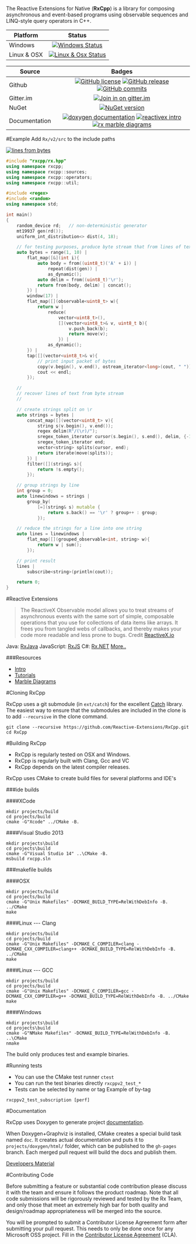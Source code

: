 The Reactive Extensions for Native (__RxCpp__) is a library for composing asynchronous and event-based programs using observable sequences and LINQ-style query operators in C++.

Platform    | Status | 
----------- | :------------: |
Windows | [![Windows Status](http://img.shields.io/appveyor/ci/kirkshoop/RxCpp-446.svg?style=flat-square)](https://ci.appveyor.com/project/kirkshoop/rxcpp-446)
Linux & OSX | [![Linux & Osx Status](http://img.shields.io/travis/Reactive-Extensions/RxCpp.svg?style=flat-square)](https://travis-ci.org/Reactive-Extensions/RxCpp)

Source        | Badges |
------------- | :---------------: |
Github | [![GitHub license](https://img.shields.io/github/license/Reactive-Extensions/RxCpp.svg?style=flat-square)](https://github.com/Reactive-Extensions/RxCpp) [![GitHub release](https://img.shields.io/github/release/Reactive-Extensions/RxCpp.svg?style=flat-square)](https://github.com/Reactive-Extensions/RxCpp/releases) [![GitHub commits](https://img.shields.io/github/commits-since/Reactive-Extensions/RxCpp/v2.3.0.svg?style=flat-square)](https://github.com/Reactive-Extensions/RxCpp)
Gitter.im | [![Join in on gitter.im](https://img.shields.io/gitter/room/Reactive-Extensions/RxCpp.svg?style=flat-square)](https://gitter.im/Reactive-Extensions/RxCpp?utm_source=badge&utm_medium=badge&utm_campaign=pr-badge&utm_content=badge)
NuGet | [![NuGet version](http://img.shields.io/nuget/v/RxCpp.svg?style=flat-square)](http://www.nuget.org/packages/RxCpp/)
Documentation | [![doxygen documentation](https://img.shields.io/badge/documentation-latest-brightgreen.svg?style=flat-square)](http://reactive-extensions.github.io/RxCpp) [![reactivex intro](https://img.shields.io/badge/reactivex-intro-brightgreen.svg?style=flat-square)](http://reactivex.io/intro.html) [![rx marble diagrams](https://img.shields.io/badge/rx-marble-diagrams-brightgreen.svg?style=flat-square)](http://rxmarbles.com/)

#Example
Add ```Rx/v2/src``` to the include paths

[![lines from bytes](https://img.shields.io/badge/blog%20post-lines%20from%20bytes-blue.svg?style=flat-square)](http://kirkshoop.github.io/async/rxcpp/c++/2015/07/07/rxcpp_-_parsing_bytes_to_lines_of_text.html)

```cpp
#include "rxcpp/rx.hpp"
using namespace rxcpp;
using namespace rxcpp::sources;
using namespace rxcpp::operators;
using namespace rxcpp::util;

#include <regex>
#include <random>
using namespace std;

int main()
{
    random_device rd;   // non-deterministic generator
    mt19937 gen(rd());
    uniform_int_distribution<> dist(4, 18);

    // for testing purposes, produce byte stream that from lines of text
    auto bytes = range(1, 10) |
        flat_map([&](int i){
            auto body = from((uint8_t)('A' + i)) |
                repeat(dist(gen)) |
                as_dynamic();
            auto delim = from((uint8_t)'\r');
            return from(body, delim) | concat();
        }) |
        window(17) |
        flat_map([](observable<uint8_t> w){
            return w |
                reduce(
                    vector<uint8_t>(),
                    [](vector<uint8_t>& v, uint8_t b){
                        v.push_back(b);
                        return move(v);
                    }) |
                as_dynamic();
        }) |
        tap([](vector<uint8_t>& v){
            // print input packet of bytes
            copy(v.begin(), v.end(), ostream_iterator<long>(cout, " "));
            cout << endl;
        });

    //
    // recover lines of text from byte stream
    //

    // create strings split on \r
    auto strings = bytes |
        concat_map([](vector<uint8_t> v){
            string s(v.begin(), v.end());
            regex delim(R"/(\r)/");
            sregex_token_iterator cursor(s.begin(), s.end(), delim, {-1, 0});
            sregex_token_iterator end;
            vector<string> splits(cursor, end);
            return iterate(move(splits));
        }) |
        filter([](string& s){
            return !s.empty();
        });

    // group strings by line
    int group = 0;
    auto linewindows = strings |
        group_by(
            [=](string& s) mutable {
                return s.back() == '\r' ? group++ : group;
            });

    // reduce the strings for a line into one string
    auto lines = linewindows |
        flat_map([](grouped_observable<int, string> w){
            return w | sum();
        });

    // print result
    lines |
        subscribe<string>(println(cout));

    return 0;
}
```

#Reactive Extensions

>The ReactiveX Observable model allows you to treat streams of asynchronous events with the same sort of simple, composable operations that you use for collections of data items like arrays. It frees you from tangled webs of callbacks, and thereby makes your code more readable and less prone to bugs.
Credit [ReactiveX.io](http://reactivex.io/intro.html)

Java: [RxJava](https://github.com/ReactiveX/RxJava)
JavaScript: [RxJS](https://github.com/Reactive-Extensions/RxJS)
C#: [Rx.NET](https://github.com/Reactive-Extensions/Rx.NET)
[More..](http://reactivex.io/languages.html)

###Resources

* [Intro](http://reactivex.io/intro.html)
* [Tutorials](http://reactivex.io/tutorials.html)
* [Marble Diagrams](http://rxmarbles.com/)

#Cloning RxCpp

RxCpp uses a git submodule (in `ext/catch`) for the excellent [Catch](https://github.com/philsquared/Catch) library. The easiest way to ensure that the submodules are included in the clone is to add `--recursive` in the clone command.

```shell
git clone --recursive https://github.com/Reactive-Extensions/RxCpp.git
cd RxCpp
```

#Building RxCpp

* RxCpp is regularly tested on OSX and Windows.
* RxCpp is regularly built with Clang, Gcc and VC
* RxCpp depends on the latest compiler releases.

RxCpp uses CMake to create build files for several platforms and IDE's

###ide builds

####XCode
```shell
mkdir projects/build
cd projects/build
cmake -G"Xcode" ../CMake -B.
```

####Visual Studio 2013
```batch
mkdir projects\build
cd projects\build
cmake -G"Visual Studio 14" ..\CMake -B.
msbuild rxcpp.sln
```

###makefile builds

####OSX
```shell
mkdir projects/build
cd projects/build
cmake -G"Unix Makefiles" -DCMAKE_BUILD_TYPE=RelWithDebInfo -B. ../CMake
make
```

####Linux --- Clang
```shell
mkdir projects/build
cd projects/build
cmake -G"Unix Makefiles" -DCMAKE_C_COMPILER=clang -DCMAKE_CXX_COMPILER=clang++ -DCMAKE_BUILD_TYPE=RelWithDebInfo -B. ../CMake
make
```

####Linux --- GCC
```shell
mkdir projects/build
cd projects/build
cmake -G"Unix Makefiles" -DCMAKE_C_COMPILER=gcc -DCMAKE_CXX_COMPILER=g++ -DCMAKE_BUILD_TYPE=RelWithDebInfo -B. ../CMake
make
```

####Windows
```batch
mkdir projects\build
cd projects\build
cmake -G"NMake Makefiles" -DCMAKE_BUILD_TYPE=RelWithDebInfo -B. ..\CMake
nmake
```

The build only produces test and example binaries.

#Running tests

* You can use the CMake test runner `ctest`
* You can run the test binaries directly `rxcppv2_test_*`
* Tests can be selected by name or tag
Example of by-tag

`rxcppv2_test_subscription [perf]`

#Documentation

RxCpp uses Doxygen to generate project [documentation](http://reactive-extensions.github.io/RxCpp).

When Doxygen+Graphviz is installed, CMake creates a special build task named `doc`. It creates actual documentation and puts it to `projects/doxygen/html/` folder, which can be published to the `gh-pages` branch. Each merged pull request will build the docs and publish them.

[Developers Material](DeveloperManual.md)

#Contributing Code

Before submitting a feature or substantial code contribution please  discuss it with the team and ensure it follows the product roadmap. Note that all code submissions will be rigorously reviewed and tested by the Rx Team, and only those that meet an extremely high bar for both quality and design/roadmap appropriateness will be merged into the source.

You will be prompted to submit a Contributor License Agreement form after submitting your pull request. This needs to only be done once for any Microsoft OSS project. Fill in the [Contributor License Agreement](https://cla2.msopentech.com/) (CLA).
